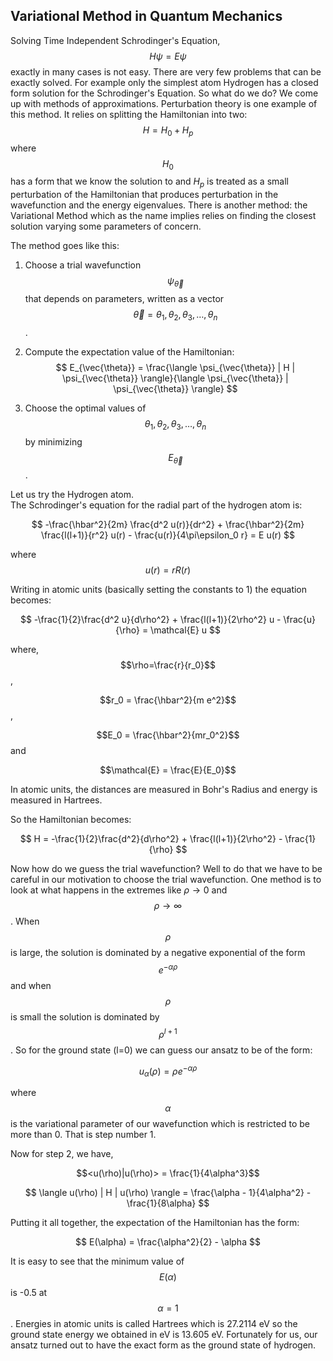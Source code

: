 
## Variational Method in Quantum Mechanics 

Solving Time Independent Schrodinger's Equation, 
$$
H\psi = E\psi
$$
exactly in many cases is not easy. There are very few problems that can be exactly solved. For example only the simplest atom Hydrogen has a closed form solution for the Schrodinger's Equation. So what do we do? We come up with methods of approximations.  Perturbation theory is one example of this method. It relies on splitting the Hamiltonian into two: $$H = H_0 + H_p$$ where $$H_0$$ has a form that we know the solution to and $H_p$ is treated as a small perturbation of the Hamiltonian that produces perturbation in the wavefunction and the energy eigenvalues. There is another method: the Variational Method which as the name implies relies on finding the closest solution varying some parameters of concern. 

The method goes like this: 
1. Choose a trial wavefunction $$ \psi_{\vec{\theta}} $$ that depends on parameters, written as a vector $$ \vec{\theta} = { \theta_1, \theta_2, \theta_3, \dots, \theta_n } $$.  

2. Compute the expectation value of the Hamiltonian:  
   $$
   E_{\vec{\theta}} = \frac{\langle \psi_{\vec{\theta}} | H | \psi_{\vec{\theta}} \rangle}{\langle \psi_{\vec{\theta}} | \psi_{\vec{\theta}} \rangle}
   $$

3. Choose the optimal values of $$ \theta_1, \theta_2, \theta_3, \dots, \theta_n $$ by minimizing $$ E_{\vec{\theta}} $$.  

Let us try the Hydrogen atom.  
The Schrodinger's equation for the radial part of the hydrogen atom is:

$$
-\frac{\hbar^2}{2m} \frac{d^2 u(r)}{dr^2} + \frac{\hbar^2}{2m} \frac{l(l+1)}{r^2} u(r) - \frac{u(r)}{4\pi\epsilon_0 r} = E u(r)
$$

where $$u(r) = rR(r)$$ 
 
Writing in atomic units (basically setting the constants to 1) the equation becomes:

$$
-\frac{1}{2}\frac{d^2 u}{d\rho^2} + \frac{l(l+1)}{2\rho^2} u - \frac{u}{\rho} = \mathcal{E} u
$$

where, 
$$\rho=\frac{r}{r_0}$$,

$$r_0 = \frac{\hbar^2}{m e^2}$$,

$$E_0 = \frac{\hbar^2}{mr_0^2}$$ and 

$$\mathcal{E} = \frac{E}{E_0}$$

In atomic units, the distances are measured in Bohr's Radius and energy is measured in Hartrees. 

So the Hamiltonian becomes: 

$$
H = -\frac{1}{2}\frac{d^2}{d\rho^2} + \frac{l(l+1)}{2\rho^2} - \frac{1}{\rho}
$$

Now how do we guess the trial wavefunction?  Well to do that we have to be careful in our motivation to choose the trial wavefunction. One method is to look at what happens in the extremes like $\rho \to 0$ and $$\rho \to \infty$$. When $$\rho$$ is large,  the solution is dominated by a negative exponential of the form $$e^{-\alpha\rho}$$ and when  $$\rho$$ is small the solution is dominated by $$\rho^{l+1}$$. So for the ground state (l=0) we can guess our ansatz to be of the form:

$$
u_\alpha(\rho) = \rho e^{-\alpha \rho}
$$

where $$\alpha$$ is the variational parameter of our wavefunction which is restricted to be more than 0. That is step number 1. 

Now for step 2, we have, 

$$<u(\rho)|u(\rho)> = \frac{1}{4\alpha^3}$$

$$
\langle u(\rho) | H | u(\rho) \rangle = \frac{\alpha - 1}{4\alpha^2} - \frac{1}{8\alpha}
$$


Putting it all together, the expectation of the Hamiltonian has the form:

$$
E(\alpha) = \frac{\alpha^2}{2} - \alpha
$$

It is easy to see that the minimum value of $$E(\alpha)$$ is -0.5 at $$\alpha=1$$. Energies in atomic units is called Hartrees which is 27.2114 eV so the ground state energy we obtained in eV is 13.605 eV. Fortunately for us, our ansatz turned out to have the exact form as the ground state of hydrogen.     

<script type="text/javascript" async
  src="https://polyfill.io/v3/polyfill.min.js?features=es6">
</script>
<script type="text/javascript" async
  src="https://cdn.jsdelivr.net/npm/mathjax@3/es5/tex-mml-chtml.js">
</script>
